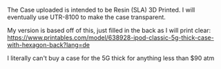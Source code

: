 The Case uploaded is intended to be Resin (SLA) 3D Printed. I will eventually use UTR-8100 to make the case transparent.

My version is based off of this, just filled in the back as I will print clear: https://www.printables.com/model/638928-ipod-classic-5g-thick-case-with-hexagon-back?lang=de

I literally can't buy a case for the 5G thick for anything less than $90 atm
